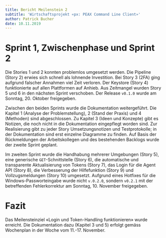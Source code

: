 ```yaml
---
title: Bericht Meilenstein 2
subtitle: 'Wirtschaftsprojekt «px: PEAX Command Line Client»'
author: Patrick Bucher
date: 10.11.2019
---
```


# Sprint 1, Zwischenphase und Sprint 2

Die Stories 1 und 2 konnten problemlos umgesetzt werden. Die Pipeline (Story 2)
erwies sich schnell als lohnende Investition. Bei Story 3 (2FA) ging aufgrund
falscher Annahmen viel Zeit verloren. Der Keystore (Story 4) funktionierte auf
allen Plattformen auf Anhieb. Aus Zeitmangel wurden Story 5 und 6 in den
nächsten Sprint verschoben. Der Release `v0.1.0` wurde am Sonntag, 20. Oktober
freigegeben.

Zwischen den beiden Sprints wurde die Dokumentation weitergeführt. Die Kapitel
1 (Analyse der Problemstellung), 2 (Stand der Praxis) und 4 (Methoden) sind
abgeschlossen. Zu Kapitel 3 (Ideen und Konzepte) gibt es Notizen, die noch
nicht in die Dokumentation eingepflegt worden sind. Zur Realisierung gibt zu
jeder Story Umsetzungsnotizen und Testprotokolle; in der Dokumentation sind
erst einzelne Diagramme zu finden. Auf Basis der Rückmeldungen der
Arbeitskollegen und des bestehenden Backlogs wurde der zweite Sprint geplant.

Im zweiten Sprint wurde die Handhabung mehrerer Umgebungen (Story 5), eine
generische `GET`-Schnittstelle (Story 6), die automatische und transparente
Aktualisierung von Tokens (Story 7), das Login für die Agent API (Story 8), die
Verbesserung der Hilfefunktion (Story 9) und Vollzugsmeldungen (Story 10)
umgesetzt. Aufgrund eines Hotfixes für die Windows-Passworteingabe wurde nicht
`v.0.2.0`, sondern `v0.2.1` mit der betreffenden Fehlerkorrektur am Sonntag,
10. November freigegeben.

# Fazit

Das Meilensteinziel «Login und Token-Handling funktionieren» wurde erreicht.
Die Dokumentation dazu (Kapitel 3 und 5) erfolgt gemäss Wochenplan in der Woche
vom 11.-17. November.
